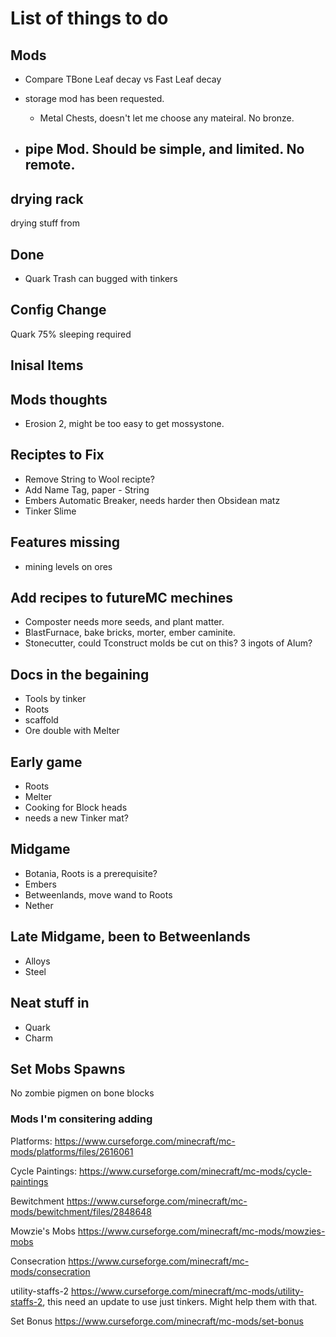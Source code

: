 # List of things to do

## Mods

- Compare TBone Leaf decay vs Fast Leaf decay
- storage mod has been requested.

  - Metal Chests, doesn't let me choose any mateiral. No bronze.

- ## pipe Mod. Should be simple, and limited. No remote.

## drying rack

drying stuff from

## Done

- Quark Trash can bugged with tinkers

## Config Change

Quark 75% sleeping required

## Inisal Items

## Mods thoughts

- Erosion 2, might be too easy to get mossystone.

## Reciptes to Fix

- Remove String to Wool recipte?
- Add Name Tag, paper - String
- Embers Automatic Breaker, needs harder then Obsidean matz
- Tinker Slime

## Features missing

- mining levels on ores

## Add recipes to futureMC mechines

- Composter needs more seeds, and plant matter.
- BlastFurnace, bake bricks, morter, ember caminite.
- Stonecutter, could Tconstruct molds be cut on this? 3 ingots of Alum?

## Docs in the begaining

- Tools by tinker
- Roots
- scaffold
- Ore double with Melter

## Early game

- Roots
- Melter
- Cooking for Block heads
- needs a new Tinker mat?

## Midgame

- Botania, Roots is a prerequisite?
- Embers
- Betweenlands, move wand to Roots
- Nether

## Late Midgame, been to Betweenlands

- Alloys
- Steel

## Neat stuff in

- Quark
- Charm

## Set Mobs Spawns

No zombie pigmen on bone blocks

### Mods I'm consitering adding

Platforms: <https://www.curseforge.com/minecraft/mc-mods/platforms/files/2616061>

Cycle Paintings: <https://www.curseforge.com/minecraft/mc-mods/cycle-paintings>

Bewitchment <https://www.curseforge.com/minecraft/mc-mods/bewitchment/files/2848648>

Mowzie's Mobs <https://www.curseforge.com/minecraft/mc-mods/mowzies-mobs>

Consecration <https://www.curseforge.com/minecraft/mc-mods/consecration>

utility-staffs-2 <https://www.curseforge.com/minecraft/mc-mods/utility-staffs-2>, this need an update to use just tinkers. Might help them with that.

Set Bonus <https://www.curseforge.com/minecraft/mc-mods/set-bonus>
